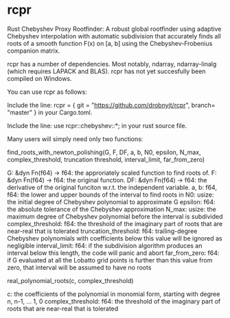 # rcpr
Rust Chebyshev Proxy Rootfinder: A robust global rootfinder using adaptive Chebyshev interpolation with automatic subdivision that accurately finds all roots of a smooth function F(x) on [a, b] using the Chebyshev-Frobenius companion matrix.

rcpr has a number of dependencies. Most notably, ndarray, ndarray-linalg (which requires LAPACK and BLAS). rcpr has not yet succesfully been compiled on Windows.

You can use rcpr as follows:

Include the line:
  rcpr = { git = "https://github.com/drobnyjt/rcpr", branch= "master" }
in your Cargo.toml.

Include the line:
use rcpr::chebyshev::*;
in your rust source file.

Many users will simply need only two functions: 

find_roots_with_newton_polishing(G, F, DF, a, b, N0, epsilon, N_max, complex_threshold, truncation threshold, interval_limit, far_from_zero)

G: &dyn Fn(f64) -> f64: the approriately scaled function to find roots of. 
F: &dyn Fn(f64) -> f64: the original function.
DF: &dyn Fn(f64) -> f64: the derivative of the original funciton w.r.t. the independent variable.
a, b: f64, f64: the lower and upper bounds of the interval to find roots in
N0: usize: the initial degree of Chebyshev polynomial to approximate G
epsilon: f64: the absolute tolerance of the Chebyshev approximation
N_max: usize: the maximum degree of Chebyshev polynomial before the interval is subdivided
complex_threshold: f64: the threshold of the imaginary part of roots that are near-real that is tolerated
truncation_threshold: f64: trailing-degree Chebyshev polynomials with coefficients below this value will be ignored as negligible
interval_limit: f64: if the subdivision algorithm produces an interval below this length, the code will panic and abort
far_from_zero: f64: if G evaluated at all the Lobatto grid points is further than this value from zero, that interval will be assumed to have no roots

real_polynomial_roots(c, complex_threshold)

c: the coefficients of the polynomial in monomial form, starting with degree n, n-1, ... 1, 0
complex_threshold: f64: the threshold of the imaginary part of roots that are near-real that is tolerated
